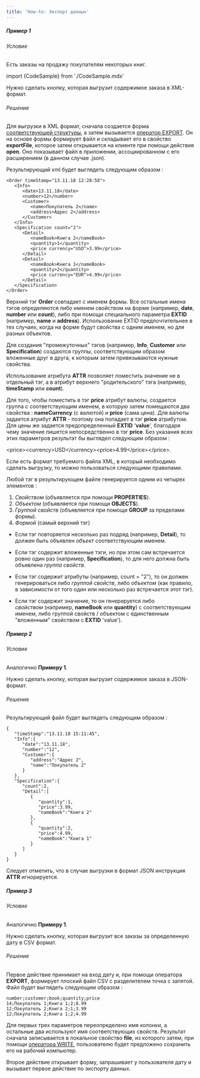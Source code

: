 ```yaml
---
title: 'How-to: Экспорт данных'
---
```


##### Пример 1

###### Условие

Есть заказы на продажу покупателям некоторых книг.

import {CodeSample} from './CodeSample.mdx'

<CodeSample url="https://documentation.lsfusion.org/sample?file=UseCaseExport&block=sample1"/>

Нужно сделать кнопку, которая выгрузит содержимое заказа в XML-формат.

###### Решение

<CodeSample url="https://documentation.lsfusion.org/sample?file=UseCaseExport&block=solution1"/>

Для выгрузки в XML формат, сначала создается форма [соответствующей структуры](Структурированное_представление.md), а затем вызывается [оператор EXPORT](Оператор_EXPORT.md). Он на основе формы формирует файл и складывает его в свойство **exportFile**, которое затем открывается на клиенте при помощи действия **open**. Оно показывает файл в приложении, ассоциированном с его расширением (в данном случае .json).

Результирующий xml будет выглядеть следующим образом :

    <Order timeStamp="13.11.18 12:28:58">
       <Info>
          <date>13.11.18</date>
          <number>12</number>
          <Customer>
             <name>Покупатель 2</name>
             <address>Адрес 2</address>
          </Customer>
       </Info>
       <Specification count="2">
          <Detail>
             <nameBook>Книга 2</nameBook>
             <quantity>1</quantity>
             <price currency="USD">3.99</price>
          </Detail>
          <Detail>
             <nameBook>Книга 1</nameBook>
             <quantity>2</quantity>
             <price currency="EUR">4.99</price>
          </Detail>
       </Specification>
    </Order>

Верхний тэг **Order** совпадает с именем формы. Все остальные имена тэгов определяются либо именем свойством на форме (например, **date**, **number** или **count**), либо при помощи специального параметра **EXTID** (например, **name** и **address**). Использование EXTID предпочтительнее в тех случаях, когда на форме будут свойства с одним именем, но для разных объектов.

Для создания "промежуточных" тэгов (например, **Info**, **Customer** или **Specification**) создаются группы, соответствующим образом вложенные друг в друга, к которым затем привязываются нужные свойства.

Использование атрибута **ATTR** позволяет поместить значение не в отдельный тэг, а в атрибут верхнего "родительского" тэга (например, **timeStamp** или **count**).

Для того, чтобы поместить в тэг **price** атрибут валюты, создается группа с соответствующим именем, в которую затем помещаются два свойства : **nameCurrency** (с валютой) и **price** (сама цена). Для валюты задается атрибут **ATTR** - поэтому она попадает в тэг **price** атрибутом. Для цены же задается предопределенный **EXTID** '**value**', благодаря чему значение пишется непосредственно в тэг **price**. Без указания всех этих параметров результат бы выглядел следующим образом :

<price\><currency\>USD</currency\><price\>4.99</price\></price\>.

Если есть формат требуемого файла XML, в который необходимо сделать выгрузку, то можно пользоваться следующими правилами.

Любой тэг в результирующем файле генерируется одним из четырех элементов :

1.  *Свойством* (объявляется при помощи **PROPERTIES**).
2.  *Объектом* (объявляется при помощи **OBJECTS**).
3.  *Группой свойств* (объявляется при помощи **GROUP** за пределами формы).
4.  *Формой* (самый верхний тэг)

-   Если тэг повторяется несколько раз подряд (например, **Detail**), то должен быть объявлен *объект* соответствующим именем.

-   Если тэг содержит вложенные тэги, но при этом сам встречается ровно один раз (например, **Specification**), то для него должна быть объявлена *группа свойств*.

-   Если тэг содержит атрибуты (например, count = "2"), то он должен генерироваться либо *группой свойств*, либо *объектом* (как правило, в зависимости от того один или несколько раз встречается этот тэг).

-   Если тэг содержит значение, то он генерируется либо *свойством* (например, **nameBook** или **quantity**) с соответствующим именем, либо группой свойств / объектом с единственным "вложенным" свойством с **EXTID** 'value').

##### Пример 2

###### Условие

Аналогично **Примеру 1**.

Нужно сделать кнопку, которая выгрузит содержимое заказа в JSON-формат.

###### Решение

<CodeSample url="https://documentation.lsfusion.org/sample?file=UseCaseExport&block=solution2"/>

Результирующий файл будет выглядеть следующим образом :

    {  
       "timeStamp":"13.11.18 15:11:45",
       "Info":{  
          "date":"13.11.18",
          "number":"12",
          "Customer":{  
             "address":"Адрес 2",
             "name":"Покупатель 2"
          }
       },
       "Specification":{  
          "count":2,
          "Detail":[  
             {  
                "quantity":1,
                "price":3.99,
                "nameBook":"Книга 2"
             },
             {  
                "quantity":2,
                "price":4.99,
                "nameBook":"Книга 1"
             }
          ]
       }
    }

Следует отметить, что в случае выгрузки в формат JSON инструкция **ATTR** игнорируется.

##### Пример 3

###### Условие

Аналогично **Примеру 1**.

Нужно сделать кнопку, которая выгрузит все заказы за определенную дату в CSV формат.

###### Решение

<CodeSample url="https://documentation.lsfusion.org/sample?file=UseCaseExport&block=solution3"/>

Первое действие принимает на вход дату и, при помощи оператора **EXPORT**, формирует плоский файл CSV с разделителем точка с запятой. Файл будет выглядеть следующим образом :

    number;customer;book;quantity;price
    14;Покупатель 1;Книга 1;2;8.99
    12;Покупатель 2;Книга 2;1;3.99
    12;Покупатель 2;Книга 1;2;4.99

Для первых трех параметров переопределено имя колонки, а остальные два используют имя соответствующих свойств. Результат сначала записывается в локальное свойство **file**, из которого затем, при помощи [оператора WRITE](Оператор_WRITE.md), пользователю будет предложено сохранить его на рабочий компьютер.

Второе действие открывает форму, запрашивает у пользователя дату и вызывает первое действие по экспорту данных.
